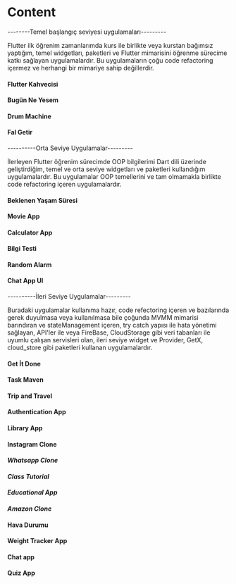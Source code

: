 # Content

--------Temel başlangıç seviyesi uygulamaları---------

Flutter ilk öğrenim zamanlarımda kurs ile birlikte veya kurstan bağımsız yaptığım,
temel widgetları, paketleri ve Flutter mimarisini öğrenme sürecime katkı sağlayan uygulamalardır.
Bu uygulamaların çoğu code refactoring içermez ve herhangi bir mimariye sahip değillerdir.


#### Flutter Kahvecisi 

#### Bugün Ne Yesem

#### Drum Machine

#### Fal Getir


----------Orta Seviye Uygulamalar---------

İlerleyen Flutter öğrenim sürecimde OOP bilgilerimi Dart dili üzerinde geliştirdiğim, temel ve orta 
seviye widgetları ve paketleri kullandığım uygulamalardır. Bu uygulamalar OOP temellerini ve tam 
olmamakla birlikte code refactoring içeren uygulamalardır. 


#### Beklenen Yaşam Süresi

#### Movie App

#### Calculator App

#### Bilgi Testi

#### Random Alarm

#### Chat App UI


----------İleri Seviye Uygulamalar---------

Buradaki uygulamalar kullanıma hazır, code refectoring içeren ve bazılarında gerek duyulmasa veya kullanılmasa bile çoğunda
MVMM mimarisi barındıran ve stateManagement içeren, try catch yapısı ile hata yönetimi sağlayan,
API'ler ile veya FireBase, CloudStorage gibi veri tabanları ile uyumlu çalışan servisleri olan,
ileri seviye widget ve Provider, GetX, cloud_store gibi paketleri kullanan uygulamalardır.

#### Get İt Done

#### Task Maven

#### Trip and Travel

#### Authentication App

#### Library App

#### Instagram Clone

#### *Whatsapp Clone* 

#### *Class Tutorial* 

#### *Educational App* 

#### *Amazon Clone* 

#### Hava Durumu

#### Weight Tracker App

#### Chat app

#### Quiz App








